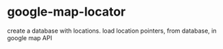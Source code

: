 # google-map-locator
create a database with locations. 
load location pointers, from database, in google map API

